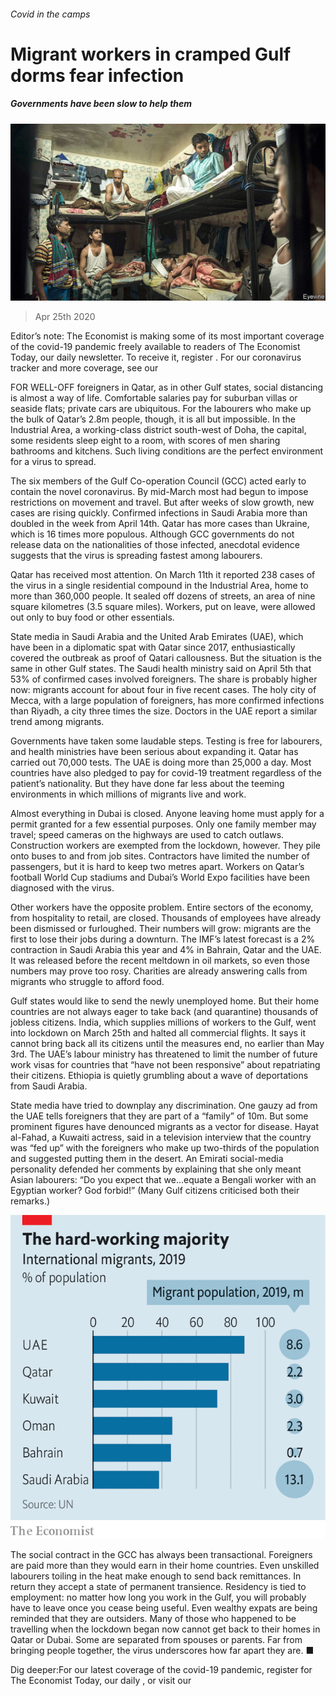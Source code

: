 ###### Covid in the camps

# Migrant workers in cramped Gulf dorms fear infection 

##### Governments have been slow to help them 

![image](images/20200425_MAP002_0.jpg) 

> Apr 25th 2020 

Editor’s note: The Economist is making some of its most important coverage of the covid-19 pandemic freely available to readers of The Economist Today, our daily newsletter. To receive it, register . For our coronavirus tracker and more coverage, see our 

FOR WELL-OFF foreigners in Qatar, as in other Gulf states, social distancing is almost a way of life. Comfortable salaries pay for suburban villas or seaside flats; private cars are ubiquitous. For the labourers who make up the bulk of Qatar’s 2.8m people, though, it is all but impossible. In the Industrial Area, a working-class district south-west of Doha, the capital, some residents sleep eight to a room, with scores of men sharing bathrooms and kitchens. Such living conditions are the perfect environment for a virus to spread.

The six members of the Gulf Co-operation Council (GCC) acted early to contain the novel coronavirus. By mid-March most had begun to impose restrictions on movement and travel. But after weeks of slow growth, new cases are rising quickly. Confirmed infections in Saudi Arabia more than doubled in the week from April 14th. Qatar has more cases than Ukraine, which is 16 times more populous. Although GCC governments do not release data on the nationalities of those infected, anecdotal evidence suggests that the virus is spreading fastest among labourers.


Qatar has received most attention. On March 11th it reported 238 cases of the virus in a single residential compound in the Industrial Area, home to more than 360,000 people. It sealed off dozens of streets, an area of nine square kilometres (3.5 square miles). Workers, put on leave, were allowed out only to buy food or other essentials.

State media in Saudi Arabia and the United Arab Emirates (UAE), which have been in a diplomatic spat with Qatar since 2017, enthusiastically covered the outbreak as proof of Qatari callousness. But the situation is the same in other Gulf states. The Saudi health ministry said on April 5th that 53% of confirmed cases involved foreigners. The share is probably higher now: migrants account for about four in five recent cases. The holy city of Mecca, with a large population of foreigners, has more confirmed infections than Riyadh, a city three times the size. Doctors in the UAE report a similar trend among migrants.

Governments have taken some laudable steps. Testing is free for labourers, and health ministries have been serious about expanding it. Qatar has carried out 70,000 tests. The UAE is doing more than 25,000 a day. Most countries have also pledged to pay for covid-19 treatment regardless of the patient’s nationality. But they have done far less about the teeming environments in which millions of migrants live and work.

Almost everything in Dubai is closed. Anyone leaving home must apply for a permit granted for a few essential purposes. Only one family member may travel; speed cameras on the highways are used to catch outlaws. Construction workers are exempted from the lockdown, however. They pile onto buses to and from job sites. Contractors have limited the number of passengers, but it is hard to keep two metres apart. Workers on Qatar’s football World Cup stadiums and Dubai’s World Expo facilities have been diagnosed with the virus.

Other workers have the opposite problem. Entire sectors of the economy, from hospitality to retail, are closed. Thousands of employees have already been dismissed or furloughed. Their numbers will grow: migrants are the first to lose their jobs during a downturn. The IMF’s latest forecast is a 2% contraction in Saudi Arabia this year and 4% in Bahrain, Qatar and the UAE. It was released before the recent meltdown in oil markets, so even those numbers may prove too rosy. Charities are already answering calls from migrants who struggle to afford food.

Gulf states would like to send the newly unemployed home. But their home countries are not always eager to take back (and quarantine) thousands of jobless citizens. India, which supplies millions of workers to the Gulf, went into lockdown on March 25th and halted all commercial flights. It says it cannot bring back all its citizens until the measures end, no earlier than May 3rd. The UAE’s labour ministry has threatened to limit the number of future work visas for countries that “have not been responsive” about repatriating their citizens. Ethiopia is quietly grumbling about a wave of deportations from Saudi Arabia.

State media have tried to downplay any discrimination. One gauzy ad from the UAE tells foreigners that they are part of a “family” of 10m. But some prominent figures have denounced migrants as a vector for disease. Hayat al-Fahad, a Kuwaiti actress, said in a television interview that the country was “fed up” with the foreigners who make up two-thirds of the population and suggested putting them in the desert. An Emirati social-media personality defended her comments by explaining that she only meant Asian labourers: “Do you expect that we…equate a Bengali worker with an Egyptian worker? God forbid!” (Many Gulf citizens criticised both their remarks.)

![image](images/20200425_MAC290.png) 


The social contract in the GCC has always been transactional. Foreigners are paid more than they would earn in their home countries. Even unskilled labourers toiling in the heat make enough to send back remittances. In return they accept a state of permanent transience. Residency is tied to employment: no matter how long you work in the Gulf, you will probably have to leave once you cease being useful. Even wealthy expats are being reminded that they are outsiders. Many of those who happened to be travelling when the lockdown began now cannot get back to their homes in Qatar or Dubai. Some are separated from spouses or parents. Far from bringing people together, the virus underscores how far apart they are. ■

Dig deeper:For our latest coverage of the covid-19 pandemic, register for The Economist Today, our daily , or visit our 

